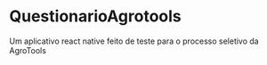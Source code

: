 # QuestionarioAgrotools
Um aplicativo react native feito de teste para o processo seletivo da AgroTools
